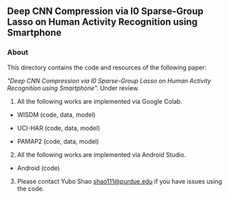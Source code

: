 ## Deep CNN Compression via l0 Sparse-Group Lasso on Human Activity Recognition using Smartphone 

### About
This directory contains the code and resources of the following paper:

*"Deep CNN Compression via l0 Sparse-Group Lasso on Human Activity Recognition using Smartphone".* Under review.

1. All the following works are implemented via Google Colab.

  - WISDM (code, data, model)

  - UCI-HAR (code, data, model)

  - PAMAP2 (code, data, model)
2. All the following works are implemented via Android Studio.

  - Android (code)

3. Please contact Yubo Shao shao111@purdue.edu if you have issues using the code.

